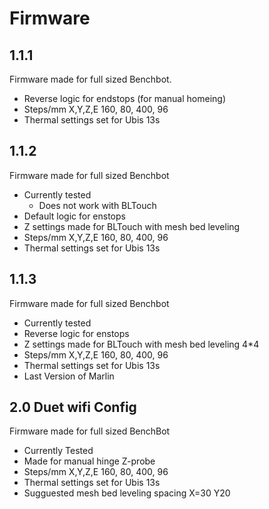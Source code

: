 # Firmware

## 1.1.1
  Firmware made for full sized Benchbot.
  - Reverse logic for endstops (for manual homeing)
  - Steps/mm X,Y,Z,E  160, 80, 400, 96
  - Thermal settings set for Ubis 13s
  
## 1.1.2
  Firmware made for full sized Benchbot
  - Currently tested
    - Does not work with BLTouch
  - Default logic for enstops
  - Z settings made for BLTouch with mesh bed leveling
  - Steps/mm X,Y,Z,E  160, 80, 400, 96
  - Thermal settings set for Ubis 13s

## 1.1.3
   Firmware made for full sized Benchbot
  - Currently tested
  - Reverse logic for enstops
  - Z settings made for BLTouch with mesh bed leveling 4*4
  - Steps/mm X,Y,Z,E  160, 80, 400, 96
  - Thermal settings set for Ubis 13s
  - Last Version of Marlin
  
## 2.0 Duet wifi Config
   Firmware made for full sized BenchBot 
   - Currently Tested
   - Made for manual hinge Z-probe
   - Steps/mm X,Y,Z,E  160, 80, 400, 96
   - Thermal settings set for Ubis 13s
   - Sugguested mesh bed leveling spacing X=30 Y20
   

